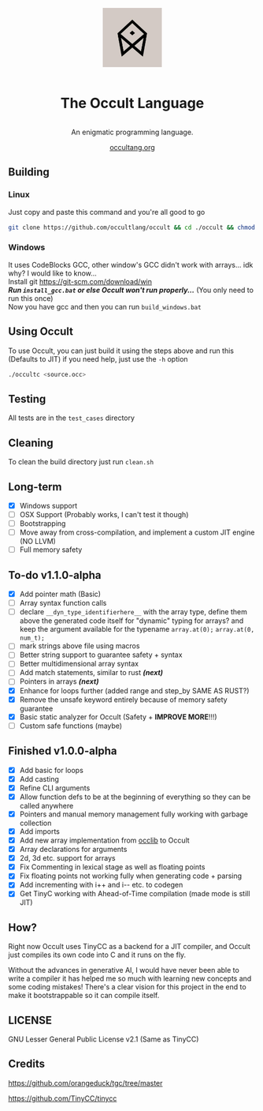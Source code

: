 <div align="center" style="display:grid;place-items:center;">
<p>
    <a href="https://occultlang.org/" target="_blank"><img width="120" src="occult.jpg"></a>
</p>
<h1>The Occult Language</h1>
<p>
An enigmatic programming language.
</p>
<a href="https://occultlang.org/" target="_blank">occultang.org</a>
</div>

## Building
### Linux

Just copy and paste this command and you're all good to go
```sh
git clone https://github.com/occultlang/occult && cd ./occult && chmod +x ./build.sh && ./build.sh
```
### Windows
It uses CodeBlocks GCC, other window's GCC didn't work with arrays... idk why? I would like to know...<br>
Install git <https://git-scm.com/download/win><br>
***Run `install_gcc.bat` or else Occult won't run properly...*** (You only need to run this once)<br>
Now you have gcc and then you can run `build_windows.bat`

## Using Occult
To use Occult, you can just build it using the steps above and run this (Defaults to JIT) if you need help, just use the `-h` option
```sh
./occultc <source.occ>
```

## Testing
All tests are in the `test_cases` directory

## Cleaning
To clean the build directory just run `clean.sh`

## Long-term
- [x] Windows support
- [ ] OSX Support (Probably works, I can't test it though)
- [ ] Bootstrapping
- [ ] Move away from cross-compilation, and implement a custom JIT engine (NO LLVM)
- [ ] Full memory safety

## To-do v1.1.0-alpha
- [X] Add pointer math (Basic)
- [ ] Array syntax function calls
- [ ] declare `__dyn_type_identifierhere__` with the array type, define them above the generated code itself for "dynamic" typing for arrays? and keep the argument available for the typename `array.at(0);` `array.at(0, num_t);`
- [ ] mark strings above file using macros
- [ ] Better string support to guarantee safety + syntax
- [ ] Better multidimensional array syntax 
- [ ] Add match statements, similar to rust ***(next)***
- [ ] Pointers in arrays ***(next)***
- [x] Enhance for loops further (added range and step_by SAME AS RUST?)
- [x] Remove the unsafe keyword entirely because of memory safety guarantee
- [x] Basic static analyzer for Occult (Safety + **IMPROVE MORE**!!!)
- [ ] Custom safe functions (maybe)

## Finished v1.0.0-alpha
- [x] Add basic for loops
- [x] Add casting
- [x] Refine CLI arguments
- [x] Allow function defs to be at the beginning of everything so they can be called anywhere
- [x] Pointers and manual memory management fully working with garbage collection
- [x] Add imports
- [x] Add new array implementation from [occlib](https://github.com/occultlang/occlib) to Occult 
- [x] Array declarations for arguments 
- [x] 2d, 3d etc. support for arrays 
- [x] Fix Commenting in lexical stage as well as floating points
- [x] Fix floating points not working fully when generating code + parsing
- [x] Add incrementing with i++ and i-- etc. to codegen 
- [x] Get TinyC working with Ahead-of-Time compilation (made mode is still JIT)

## How?
Right now Occult uses TinyCC as a backend for a JIT compiler, and Occult just compiles its own code into C and it runs on the fly.

Without the advances in generative AI, I would have never been able to write a compiler it has helped me so much with learning new concepts and some coding mistakes!
There's a clear vision for this project in the end to make it bootstrappable so it can compile itself.

## LICENSE
GNU Lesser General Public License v2.1 (Same as TinyCC)

## Credits
https://github.com/orangeduck/tgc/tree/master

https://github.com/TinyCC/tinycc
